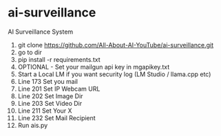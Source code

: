 # ai-surveillance
AI Surveillance System

1. git clone https://github.com/All-About-AI-YouTube/ai-surveillance.git
2. go to dir
3. pip install -r requirements.txt
4. OPTIONAL - Set your mailgun api key in mgapikey.txt
5. Start a Local LM if you want security log (LM Studio / llama.cpp etc)
6. Line 173 Set you mail
7. Line 201 Set IP Webcam URL
8. Line 202 Set Image Dir
9. Line 203 Set Video Dir
10. Line 211 Set Your X
11. Line 232 Set Mail Recipient
12. Run ais.py
